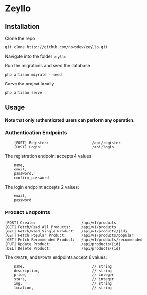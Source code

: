 <p align="center">

# Zeyllo

</p>

## Installation

Clone the repo

    git clone https://github.com/nowodev/zeyllo.git

Navigate into the folder `zeyllo`

Run the migrations and seed the database

    php artisan migrate --seed

Serve the project locally

    php artisan serve

## Usage

#### Note that only authenticated users can perform any operation.

### Authentication Endpoints

```
    [POST] Register:                    /api/register
    [POST] Login:                       /api/login
```

The registration endpoint accepts 4 values:

```
    name,
    email,
    password,
    confirm_password
```

The login endpoint accepts 2 values:

```
    email, 
    password
```

### Product Endpoints

    [POST] Create:                     /api/v1/products
    [GET] Fetch/Read All Products:     /api/v1/products
    [GET] Fetch/Read Single Product:   /api/v1/products/{id}
    [GET] Fetch Popular Product:       /api/v1/products/popular
    [GET] Fetch Recommended Product:   /api/v1/products/recommended
    [PUT] Update Product:              /api/products/{id}
    [DEL] Delete Product:              /api/products/{id}


The `CREATE`, and `UPDATE` endpoints accept 6 values:

```
    name,                               // string
    description,                        // string
    price,                              // integer
    stars,                              // integer
    img,                                // string
    location,                           // string
```
